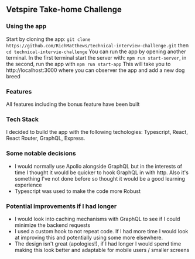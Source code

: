 ## Vetspire Take-home Challenge

### Using the app

Start by cloning the app: `git clone https://github.com/RichMatthews/technical-interview-challenge.git`
then `cd technical-intervie-challenge`
You can run the app by opening another terminal. In the first terminal start the server with: `npm run start-server`, in the second, run the app with `npm run start-app`
This will take you to http://localhost:3000 where you can observer the app and add a new dog breed

### Features

All features including the bonus feature have been built

### Tech Stack

I decided to build the app with the following techologies: Typescript, React, React Router, GraphQL, Express.

### Some notable decisions

-   I would normally use Apollo alongside GraphQL but in the interests of time I thought it would be quicker to hook GraphQL in with http. Also it's something I've not done before so thought it would be a good learning experience
-   Typescript was used to make the code more Robust

### Potential improvements if I had longer

-   I would look into caching mechanisms with GraphQL to see if I could minimize the backend requests
-   I used a custom hook to not repeat code. If I had more time I would look at improving this and potentially using some more elsewhere.
-   The design isn't great (apologies!), if I had longer I would spend time making this look better and adaptable for mobile users / smaller screens
